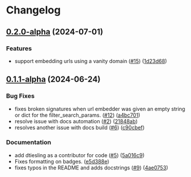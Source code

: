 # Changelog

## [0.2.0-alpha](https://github.com/tillable/omni-sdk/compare/v0.1.1-alpha...v0.2.0-alpha) (2024-07-01)


### Features

* support embedding urls using a vanity domain ([#15](https://github.com/tillable/omni-sdk/issues/15)) ([1d23d68](https://github.com/tillable/omni-sdk/commit/1d23d68ac570e77d50b45e0fe3e11b3a7832424b))

## [0.1.1-alpha](https://github.com/tillable/omni-sdk/compare/v0.1.0-alpha...v0.1.1-alpha) (2024-06-24)


### Bug Fixes

* fixes broken signatures when url embedder was given an empty string or dict for the filter_search_params. ([#12](https://github.com/tillable/omni-sdk/issues/12)) ([a4bc701](https://github.com/tillable/omni-sdk/commit/a4bc701e5c43da0018017d39332bf6c618f7c636))
* resolve issue with docs automation ([#2](https://github.com/tillable/omni-sdk/issues/2)) ([21848ab](https://github.com/tillable/omni-sdk/commit/21848ab430c0aac92c189f70fccc92643229ed84))
* resolves another issue with docs build ([#6](https://github.com/tillable/omni-sdk/issues/6)) ([c90cbef](https://github.com/tillable/omni-sdk/commit/c90cbefe5295f13f3870101b5df070f53a1d76df))


### Documentation

* add dtiesling as a contributor for code ([#5](https://github.com/tillable/omni-sdk/issues/5)) ([5a016c9](https://github.com/tillable/omni-sdk/commit/5a016c9c35c772e3d755cf3e972f2172a14febc6))
* Fixes formatting on badges. ([e5d388e](https://github.com/tillable/omni-sdk/commit/e5d388e684505528ee5684d3a498decf6f743366))
* fixes typos in the README and adds docstrings ([#9](https://github.com/tillable/omni-sdk/issues/9)) ([4ae0753](https://github.com/tillable/omni-sdk/commit/4ae07539658edc16f202932cf036936a621263de))
